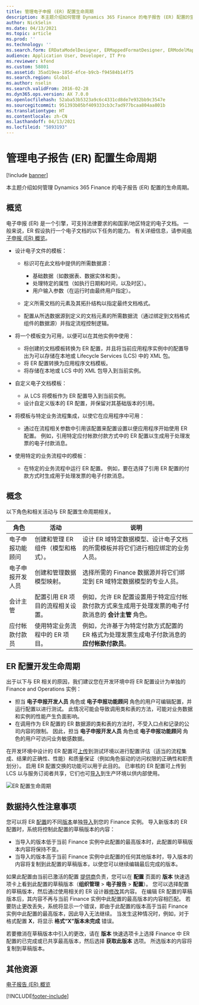 ```yaml
---
title: 管理电子申报 (ER) 配置生命周期
description: 本主题介绍如何管理 Dynamics 365 Finance 的电子报告 (ER) 配置的生命周期。
author: NickSelin
ms.date: 04/13/2021
ms.topic: article
ms.prod: ''
ms.technology: ''
ms.search.form: ERDataModelDesigner, ERMappedFormatDesigner, ERModelMappingDesigner, ERModelMappingTable, ERSolutionImport, ERSolutionTable, ERVendorTable, ERWorkspace
audience: Application User, Developer, IT Pro
ms.reviewer: kfend
ms.custom: 58801
ms.assetid: 35ad19ea-185d-4fce-b9cb-f94584b14f75
ms.search.region: Global
ms.author: nselin
ms.search.validFrom: 2016-02-28
ms.dyn365.ops.version: AX 7.0.0
ms.openlocfilehash: 52aba53b5323a9c6c4331cd8de7e932bb9c3547e
ms.sourcegitcommit: 951393b05bf409333cb3c7ad977bcaa804aa801b
ms.translationtype: HT
ms.contentlocale: zh-CN
ms.lasthandoff: 04/13/2021
ms.locfileid: "5893193"
---
```

# <a name="manage-the-electronic-reporting-er-configuration-lifecycle"></a>管理电子报告 (ER) 配置生命周期

[!include [banner](../includes/banner.md)]

本主题介绍如何管理 Dynamics 365 Finance 的电子报告 (ER) 配置的生命周期。

## <a name="overview"></a>概览

电子申报 (ER) 是一个引擎，可支持法律要求的和国家/地区特定的电子文档。 一般来说，ER 假设执行一个电子文档的以下任务的能力。 有关详细信息，请参阅[电子申报 (ER) 概览](general-electronic-reporting.md)。

- 设计电子文件的模板：

    - 标识可在此文档中提供的所需数据源：

        - 基础数据（如数据表、数据实体和类）。
        - 处理特定的属性（如执行日期和时间，以及时区）。
        - 用户输入参数（在运行时由最终用户指定）。

    - 定义所需文档的元素及其拓扑结构以指定最终文档格式。
    - 配置从所选数据源到定义的文档元素的所需数据流（通过绑定到文档格式组件的数据源）并指定流程控制逻辑。

- 将一个模板变为可用，以便可以在其他实例中使用：

    - 将创建的文档模板转换为 ER 配置，并且将当前应用程序实例中的配置导出为可以存储在本地或 Lifecycle Services (LCS) 中的 XML 包。
    - 将 ER 配置转换为应用程序文档模板。
    - 将存储在本地或 LCS 中的 XML 包导入到当前实例。

- 自定义电子文档模板：

    - 从 LCS 将模板作为 ER 配置导入到当前实例。
    - 设计自定义版本的 ER 配置，并保留对其基础版本的引用。

- 将模板与特定业务流程集成，以使它在应用程序中可用：

    - 通过在流程相关参数中引用该配置来配置设置以便应用程序开始使用 ER 配置。 例如，引用特定应付帐款付款方式中的 ER 配置以生成用于处理发票的电子付款消息。

- 使用特定的业务流程中的模板：

    - 在特定的业务流程中运行 ER 配置。 例如，要在选择了引用 ER 配置的付款方式时生成用于处理发票的电子付款消息。

## <a name="concepts"></a>概念
以下角色和相关活动与 ER 配置生命周期相关。

| 角色                                       | 活动                                                      | 说明 |
|--------------------------------------------|-----------------------------------------------------------------|-------------|
| 电子申报功能顾问 | 创建和管理 ER 组件（模型和格式）。           | 设计 ER 域特定数据模型、设计电子文档的所需模板并将它们进行相应绑定的业务人员。 |
| 电子申报开发人员             | 创建和管理数据模型映射。                          | 选择所需的 Finance 数据源并将它们绑定到 ER 域特定数据模型的专业人员。 |
| 会计主管                      | 配置引用 ER 项目的流程相关设置。 | 例如，允许 ER 配置设置用于特定应付帐款付款方式来生成用于处理发票的电子付款消息的 **会计主管** 角色。 |
| 应付帐款付款员            | 使用特定业务流程中的 ER 项目。                | 例如，允许基于为特定付款方式配置的 ER 格式为处理发票生成电子付款消息的 **应付帐款付款员**。 |

## <a name="er-configuration-development-lifecycle"></a>ER 配置开发生命周期
出于以下与 ER 相关的原因，我们建议您在开发环境中将 ER 配置设计为单独的 Finance and Operations 实例：

- 担当 **电子申报开发人员** 角色或 **电子申报功能顾问** 角色的用户可编辑配置，并运行配置以进行测试。 此情况可能会导致调用类和表的方法，可能对业务数据和实例的性能产生负面影响。
- 在调用作为 ER 配置的 ER 数据源的类和表的方法时，不受入口点和记录的公司内容的限制。 因此，担当 **电子申报开发人员** 角色或 **电子申报功能顾问** 角色的用户可访问业务敏感数据。

在开发环境中设计的 ER 配置可[上传](#data-persistence-consideration)到测试环境以进行配置评估（适当的流程集成、结果的正确性、性能）和质量保证（例如角色驱动的访问权限的正确性和职责划分）。 启用 ER 配置交换的功能可以用于此目的。 已审核的 ER 配置可上传到 LCS 以与服务订阅者共享，它们也可[导入](#data-persistence-consideration)到生产环境以供内部使用。

![ER 配置生命周期](./media/ger-configuration-lifecycle.png)

## <a name="data-persistence-consideration"></a><a name="data-persistence-consideration" />数据持久性注意事项

您可以将 ER [配置](general-electronic-reporting.md#Configuration)的不同[版本](general-electronic-reporting.md#component-versioning)单独[导入](tasks/er-import-configuration-lifecycle-services.md)到您的 Finance 实例。 导入新版本的 ER 配置时，系统将控制此配置的草稿版本的内容：

   - 当导入的版本低于当前 Finance 实例中此配置的最高版本时，此配置的草稿版本内容将保持不变。
   - 当导入的版本高于当前 Finance 实例中此配置的任何其他版本时，导入版本的内容将复制到此配置的草稿版本，以使您可以继续编辑最后完成的版本。

如果此配置由当前已激活的配置 [提供商](general-electronic-reporting.md#Provider)负责，您可以在 **配置** 页面的 **版本** 快速选项卡上看到此配置的草稿版本（**组织管理** > **电子报告** > **配置**）。 您可以选择配置的草稿版本，然后通过使用相关的 ER 设计器[修改](er-quick-start2-customize-report.md#ConfigureDerivedFormat)其内容。 在编辑 ER 配置的草稿版本后，其内容不再与当前 Finance 实例中此配置的最高版本的内容相匹配。 若要防止更改丢失，系统将显示一个错误，即由于此配置的版本高于当前 Finance 实例中此配置的最高版本，因此导入无法继续。 当发生这种情况时，例如，对于格式配置 **X**，将显示 **格式“X”版本未完成** 错误。

若要撤消在草稿版本中引入的更改，请在 **版本** 快速选项卡上选择 Finance 中 ER 配置的已完成或已共享最高版本，然后选择 **获取此版本** 选项。 所选版本的内容将复制到草稿版本。

## <a name="additional-resources"></a>其他资源

[电子报告 (ER) 概览](general-electronic-reporting.md)


[!INCLUDE[footer-include](../../../includes/footer-banner.md)]
